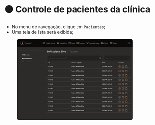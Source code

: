 # 🟠 Controle de pacientes da clínica

* No menu de navegação, clique em `Pacientes`;
* Uma tela de lista será exibida;

<figure><img src="../../.gitbook/assets/Pacientes (1).png" alt="" width="375"><figcaption></figcaption></figure>
